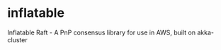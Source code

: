 inflatable
==========

Inflatable Raft - A PnP consensus library for use in AWS, built on akka-cluster
